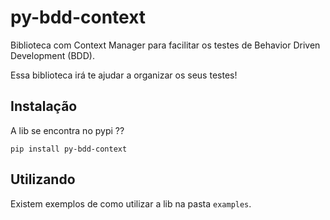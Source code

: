 # py-bdd-context

Biblioteca com Context Manager para facilitar os testes de Behavior Driven Development (BDD).

Essa biblioteca irá te ajudar a organizar os seus testes!

## Instalação

A lib se encontra no pypi ??

```shell
pip install py-bdd-context
```

## Utilizando
Existem exemplos de como utilizar a lib na pasta `examples`.

